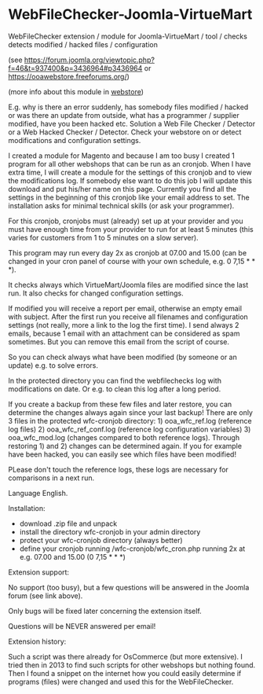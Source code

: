 # WebFileChecker-Joomla-VirtueMart

WebFileChecker extension / module for Joomla-VirtueMart / tool / checks detects modified / hacked files / configuration

(see https://forum.joomla.org/viewtopic.php?f=46&t=937400&p=3436964#p3436964 or https://ooawebstore.freeforums.org/)

(more info about this module in <a href="https://www.ooawebstore.eu">webstore</a>)

E.g. why is there an error suddenly, has somebody files modified / hacked or was there an update from outside, what has a programmer / supplier modified, have you been hacked etc. Solution a Web File Checker / Detector or a Web Hacked Checker / Detector. Check your webstore on or detect modifications and configuration settings.

I created a module for Magento and because I am too busy I created 1 program for all other webshops that can be run as an cronjob. When I have extra time, I will create a module for the settings of this cronjob and to view the modifications log. If somebody else want to do this job I will update this download and put his/her name on this page. Currently you find all the settings in the beginning of this cronjob like your email address to set. The installation asks for minimal technical skills (or ask your programmer).   

For this cronjob, cronjobs must (already) set up at your provider and you must have enough time from your provider to run for at least 5 minutes (this varies for customers from 1 to 5 minutes on a slow server).

This program may run every day 2x as cronjob at 07.00 and 15.00 (can be changed in your cron panel of course with your own schedule, e.g. 0 7,15 * * *).

It checks always which VirtueMart/Joomla files are modified since the last run. It also checks for changed configuration settings.

If modified you will receive a report per email, otherwise an empty email with subject. After the first run you receive all filenames and configuration settings (not really, more a link to the log the first time). I send always 2 emails, because 1 email with an attachment can be considered as spam sometimes. But you can remove this email from the script of course.

So you can check always what have been modified (by someone or an update) e.g. to solve errors.

In the protected directory you can find the webfilechecks log with modifications on date. Or e.g. to clean this log after a long period.

If you create a backup from these few files and later restore, you can determine the changes always again since your last backup! There are only 3 files in the protected wfc-cronjob directory: 1) ooa_wfc_ref.log (reference log files) 2) ooa_wfc_ref_conf.log (reference log configuration variables) 3) ooa_wfc_mod.log (changes compared to both reference logs). Through restoring 1) and 2) changes can be determined again. If you for example have been hacked, you can easily see which files have been modified!

PLease don't touch the reference logs, these logs are necessary for comparisons in a next run.

Language English.


Installation:

- download .zip file and unpack
- install the directory wfc-cronjob in your admin directory
- protect your wfc-cronjob directory (always better)
- define your cronjob running /wfc-cronjob/wfc_cron.php running 2x at e.g. 07.00 and 15.00 (0 7,15 * * *)  


Extension support:

No support (too busy), but a few questions will be answered in the Joomla forum (see link above).

Only bugs will be fixed later concerning the extension itself.

Questions will be NEVER answered per email!


Extension history:

Such a script was there already for OsCommerce (but more extensive). I tried then in 2013 to find such scripts for other webshops but nothing found. Then I found a snippet on the internet how you could easily determine if programs (files) were changed and used this for the WebFileChecker.

